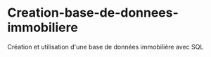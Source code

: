 # Creation-base-de-donnees-immobiliere
Création et utilisation d'une base de données immobilière avec SQL
